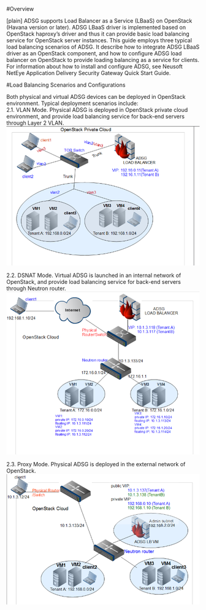 #Overview

[plain]
ADSG supports Load Balancer as a Service (LBaaS) on OpenStack (Havana version or later).
ADSG LBaaS driver is implemented based on OpenStack haproxy’s driver and thus it can
provide basic load balancing service for OpenStack server instances.
This guide employs three typical load balancing scenarios of ADSG. It describe how to integrate
ADSG LBaaS driver as an OpenStack component, and how to configure ADSG load balancer on
OpenStack to provide loading balancing as a service for clients.
For information about how to install and configure ADSG, see Neusoft NetEye Application
Delivery Security Gateway Quick Start Guide.

#Load Balancing Scenarios and Configurations

Both physical and virtual ADSG devices can be deployed in OpenStack environment. Typical
deployment scenarios include:<br>
2.1. VLAN Mode. Physical ADSG is deployed in OpenStack private cloud environment,
and provide load balancing service for back-end servers through Layer 2 VLAN.<br>
![github](https://github.com/liuxinneu/images/blob/master/vlan.PNG)  


2.2. DSNAT Mode. Virtual ADSG is launched in an internal network of OpenStack, and
provide load balancing service for back-end servers through Neutron router.<br>
![github](https://github.com/liuxinneu/images/blob/master/DSNAT.PNG)

2.3. Proxy Mode. Physical ADSG is deployed in the external network of OpenStack.<br>
![github](https://github.com/liuxinneu/images/blob/master/agent.PNG)

